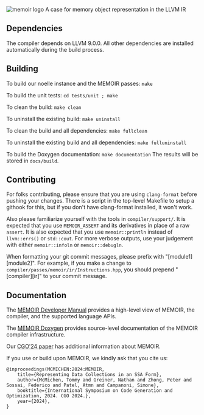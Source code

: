 ![memoir logo](memoir_logo.png)
A case for memory object representation in the LLVM IR

## Dependencies
The compiler depends on LLVM 9.0.0.
All other dependencies are installed automatically during the build process.

## Building
To build our noelle instance and the MEMOIR passes:
`make`

To build the unit tests:
`cd tests/unit ; make`

To clean the build:
`make clean`

To uninstall the existing build:
`make uninstall`

To clean the build and all dependencies:
`make fullclean`

To uninstall the existing build and all dependencies:
`make fulluninstall`

To build the Doxygen documentation:
`make documentation`
The results will be stored in `docs/build`.

## Contributing
For folks contributing, please ensure that you are using `clang-format` before pushing your changes.
There is a script in the top-level Makefile to setup a githook for this, but if you don't have clang-format installed, it won't work.

Also please familiarize yourself with the tools in `compiler/support/`.
It is expected that you use `MEMOIR_ASSERT` and its derivatives in place of a raw `assert`.
It is also expected that you use `memoir::println` instead of `llvm::errs()` or `std::cout`.
For more verbose outputs, use your judgement with either `memoir::infoln` or  `memoir::debugln`.

When formatting your git commit messages, please prefix with "[module1][module2]".
For example, if you make a change to `compiler/passes/memoir/ir/Instructions.hpp`, you should prepend "[compiler][ir]" to your commit message.

## Documentation
The [MEMOIR Developer Manual](http://mcmichen.cc/memoir-docs) provides a high-level view of MEMOIR, the compiler, and the supported language APIs.

The [MEMOIR Doxygen](http://mcmichen.cc/memoir-doxygen) provides source-level documentation of the MEMOIR compiler infrastructure.

Our [CGO'24 paper](http://mcmichen.cc/files/MEMOIR_CGO_2024.pdf) has additional information about MEMOIR.

If you use or build upon MEMOIR, we kindly ask that you cite us:
```
@inproceedings(MCMICHEN:2024:MEMOIR,
    title={Representing Data Collections in an SSA Form},
    author={McMichen, Tommy and Greiner, Nathan and Zhong, Peter and Sossai, Federico and Patel, Atmn and Campanoni, Simone},
    booktitle={International Symposium on Code Generation and Optimization, 2024. CGO 2024.},
    year={2024},
}
```

